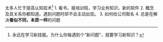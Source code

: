 太多人忙于提高认知技术[^1] 
	1. 看书，报培训班，学习业务知识，新的软件
	2. 概念及其关系你都知道。遇到问题时却不会主动出现。
	3. 如何给公司取名
	4. 总是在解决**看似不同，本质一样**的问题




[^1]: 永远在学习新技能。为什么你每遇到个“新问题”，就要学习新知识？